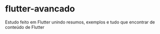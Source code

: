 # flutter-avancado
Estudo feito em Flutter unindo resumos, exemplos e tudo que encontrar de conteúdo de Flutter
